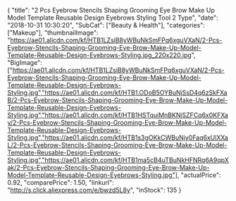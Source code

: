 {
	"title": "2 Pcs Eyebrow Stencils Shaping Grooming Eye Brow Make Up Model Template Reusable Design Eyebrows Styling Tool 2 Type",
	"date": "2018-10-31 10:30:20",
	"SubCat": ["Beauty & Health"],
	"categories": ["Makeup"],
	"thumbnailImage": "https://ae01.alicdn.com/kf/HTB1LZsiB8yWBuNkSmFPq6xguVXaN/2-Pcs-Eyebrow-Stencils-Shaping-Grooming-Eye-Brow-Make-Up-Model-Template-Reusable-Design-Eyebrows-Styling.jpg_220x220.jpg",
	"BigImage": ["https://ae01.alicdn.com/kf/HTB1LZsiB8yWBuNkSmFPq6xguVXaN/2-Pcs-Eyebrow-Stencils-Shaping-Grooming-Eye-Brow-Make-Up-Model-Template-Reusable-Design-Eyebrows-Styling.jpg","https://ae01.alicdn.com/kf/HTB1.ODoB5OYBuNjSsD4q6zSkFXaB/2-Pcs-Eyebrow-Stencils-Shaping-Grooming-Eye-Brow-Make-Up-Model-Template-Reusable-Design-Eyebrows-Styling.jpg","https://ae01.alicdn.com/kf/HTB1HSTquiMnBKNjSZFCq6x0KFXay/2-Pcs-Eyebrow-Stencils-Shaping-Grooming-Eye-Brow-Make-Up-Model-Template-Reusable-Design-Eyebrows-Styling.jpg","https://ae01.alicdn.com/kf/HTB1s3gOKkCWBuNjy0Faq6xUlXXaL/2-Pcs-Eyebrow-Stencils-Shaping-Grooming-Eye-Brow-Make-Up-Model-Template-Reusable-Design-Eyebrows-Styling.jpg","https://ae01.alicdn.com/kf/HTB1ma5cB4uTBuNkHFNRq6A9qpXak/2-Pcs-Eyebrow-Stencils-Shaping-Grooming-Eye-Brow-Make-Up-Model-Template-Reusable-Design-Eyebrows-Styling.jpg"],
	"actualPrice": 0.92,
	"comparePrice": 1.50,
	"linkurl": "http://s.click.aliexpress.com/e/bwzd5L8y",
	"inStock": 135
}
